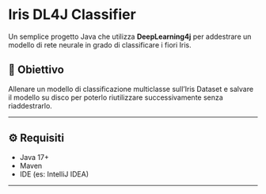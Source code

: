 # Iris DL4J Classifier

Un semplice progetto Java che utilizza **DeepLearning4j** per addestrare un modello di rete neurale in grado di classificare i fiori Iris.

## 🧠 Obiettivo

Allenare un modello di classificazione multiclasse sull’Iris Dataset e salvare il modello su disco per poterlo riutilizzare successivamente senza riaddestrarlo.

---

## ⚙️ Requisiti

- Java 17+
- Maven
- IDE (es: IntelliJ IDEA)

---